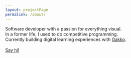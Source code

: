 ```yaml
---
layout: projectPage
permalink: /about/
---
```


<div class="c6">
Software developer with a passion for everything visual.<br/>
In a former life, I used to do competitive programming.<br/>
Currently building digital learning experiences with <a class="underlined" href="https://www.gakko.org" target="__blank">Gakko</a>.<br/>
<br/>
<a class="underlined" href="mailto:c@cezar.io">Say hi!</a>
</div>